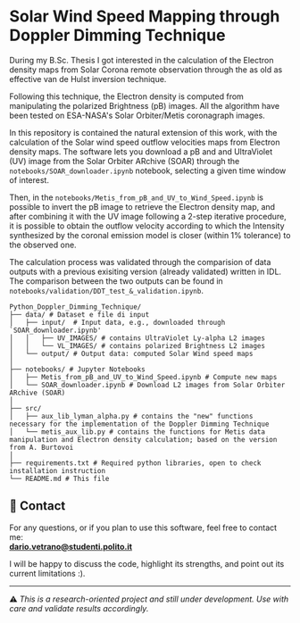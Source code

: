 # Solar Wind Speed Mapping through Doppler Dimming Technique
During my B.Sc. Thesis I got interested in the calculation of the Electron density maps from Solar Corona 
remote observation through the as old as effective van de Hulst inversion technique. 

Following this technique, the Electron density is computed from manipulating the polarized Brightness (pB)
images. All the algorithm have been tested on ESA-NASA's Solar Orbiter/Metis coronagraph images.

In this repository is contained the natural extension of this work, with the calculation of the Solar wind 
speed outflow velocities maps from Electron density maps. The software lets you download a pB and and
UltraViolet (UV) image from the Solar Orbiter ARchive (SOAR) through the `notebooks/SOAR_downloader.ipynb` 
notebook, selecting a given time window of interest.

Then, in the `notebooks/Metis_from_pB_and_UV_to_Wind_Speed.ipynb` is possible to invert the pB image to 
retrieve the Electron density map, and after combining it with the UV image following a 2-step iterative
procedure, it is possible to obtain the outflow velocity according to which the Intensity synthesized by 
the coronal emission model is closer (within 1% tolerance) to the observed one.

The calculation process was validated through the comparision of data outputs with a previous exisiting
version (already validated) written in IDL. The comparison between the two outputs can be found in 
`notebooks/validation/DDT_test_&_validation.ipynb`.

```text
Python_Doppler_Dimming_Technique/
├── data/ # Dataset e file di input
│   ├── input/  # Input data, e.g., downloaded through `SOAR_downloader.ipynb'
│   │   ├── UV_IMAGES/ # contains UltraViolet Ly-alpha L2 images
│   │   └── VL_IMAGES/ # contains polarized Brightness L2 images
│   └── output/ # Output data: computed Solar Wind speed maps
│
├── notebooks/ # Jupyter Notebooks
│   ├── Metis_from_pB_and_UV_to_Wind_Speed.ipynb # Compute new maps
│   └── SOAR_downloader.ipynb # Download L2 images from Solar Orbiter ARchive (SOAR)
│
├── src/ 
│   ├── aux_lib_lyman_alpha.py # contains the "new" functions necessary for the implementation of the Doppler Dimming Technique
│   └── metis_aux_lib.py # contains the functions for Metis data manipulation and Electron density calculation; based on the version from A. Burtovoi
│
├── requirements.txt # Required python libraries, open to check installation instruction
└── README.md # This file
```



## 📧 Contact

For any questions, or if you plan to use this software, feel free to contact me:  
**dario.vetrano@studenti.polito.it**

I will be happy to discuss the code, highlight its strengths, and point out its current limitations :).

---

⚠️ *This is a research-oriented project and still under development. Use with care and validate results accordingly.*
